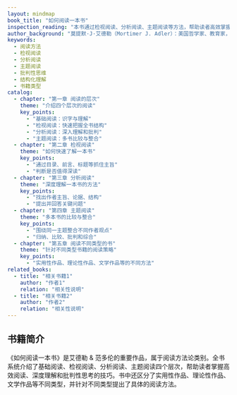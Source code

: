 ```yaml
---
layout: mindmap
book_title: "如何阅读一本书"
inspection_reading: "本书通过检视阅读、分析阅读、主题阅读等方法，帮助读者高效掌握一本书的结构、主旨和精华。"
author_background: "莫提默·J·艾德勒（Mortimer J. Adler）：美国哲学家、教育家，西方'伟大著作'运动推动者。查尔斯·范多伦（Charles Van Doren）：美国作家、学者，曾任《大英百科全书》编辑。"
keywords:
  - 阅读方法
  - 检视阅读
  - 分析阅读
  - 主题阅读
  - 批判性思维
  - 结构化理解
  - 书籍类型
catalog:
  - chapter: "第一章 阅读的层次"
    theme: "介绍四个层次的阅读"
    key_points:
      - "基础阅读：识字与理解"
      - "检视阅读：快速把握全书结构"
      - "分析阅读：深入理解和批判"
      - "主题阅读：多书比较与整合"
  - chapter: "第二章 检视阅读"
    theme: "如何快速了解一本书"
    key_points:
      - "通过目录、前言、标题等抓住主旨"
      - "判断是否值得深读"
  - chapter: "第三章 分析阅读"
    theme: "深度理解一本书的方法"
    key_points:
      - "找出作者主旨、论据、结构"
      - "提出并回答关键问题"
  - chapter: "第四章 主题阅读"
    theme: "多本书的比较与整合"
    key_points:
      - "围绕同一主题整合不同作者观点"
      - "归纳、比较、批判和综合"
  - chapter: "第五章 阅读不同类型的书"
    theme: "针对不同类型书籍的阅读策略"
    key_points:
      - "实用性作品、理论性作品、文学作品等的不同方法"
related_books:
  - title: "相关书籍1"
    author: "作者1"
    relation: "相关性说明"
  - title: "相关书籍2"
    author: "作者2"
    relation: "相关性说明"
---
```


## 书籍简介

《如何阅读一本书》是艾德勒 & 范多伦的重要作品，属于阅读方法论类别。全书系统介绍了基础阅读、检视阅读、分析阅读、主题阅读四个层次，帮助读者掌握高效阅读、深度理解和批判性思考的技巧。书中还区分了实用性作品、理论性作品、文学作品等不同类型，并针对不同类型提出了具体的阅读方法。 